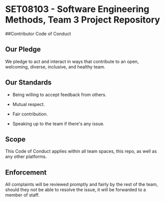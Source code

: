 # SET08103 - Software Engineering Methods, Team 3 Project Repository

##Contributor Code of Conduct

## Our Pledge

We pledge to act and interact in ways that contribute to an open, welcoming,
diverse, inclusive, and healthy team.

## Our Standards

- Being willing to accept feedback from others.

- Mutual respect.

- Fair contribution.

- Speaking up to the team if there's any issue.

## Scope

This Code of Conduct applies within all team spaces, this repo, as well as any 
other platforms.

## Enforcement

All complaints will be reviewed promptly and fairly by the rest of the team, 
should they not be able to resolve the issue, it will be forwarded to a member of staff.

